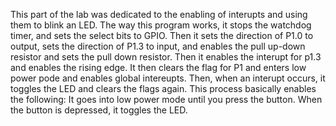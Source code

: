 This part of the lab was dedicated to the enabling of interupts and using them to blink an LED. The way this program works, it stops the watchdog timer, and sets the select bits to GPIO. Then it sets the direction of P1.0 to output, sets the direction of P1.3 to input, and enables the pull up-down resistor and sets the pull down resistor. Then it enables the interupt for p1.3 and enables the rising edge. It then clears the flag for P1 and enters low power pode and enables global intereupts. Then, when an interupt occurs, it toggles the LED and clears the flags again. This process basically enables the following: It goes into low power mode until you press the button. When the button is depressed, it toggles the LED.
